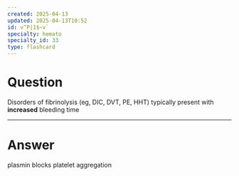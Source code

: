 ```yaml
---
created: 2025-04-13
updated: 2025-04-13T10:52
id: v^P|1$~v`
specialty: hemato
specialty_id: 33
type: flashcard
---
```


# Question
Disorders of fibrinolysis (eg, DIC, DVT, PE, HHT) typically present with **increased** bleeding time

---

# Answer
plasmin blocks platelet aggregation